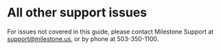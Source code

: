 # All other support issues

For issues not covered in this guide, please contact Milestone Support at support@milestone.us, or by phone at 503-350-1100.